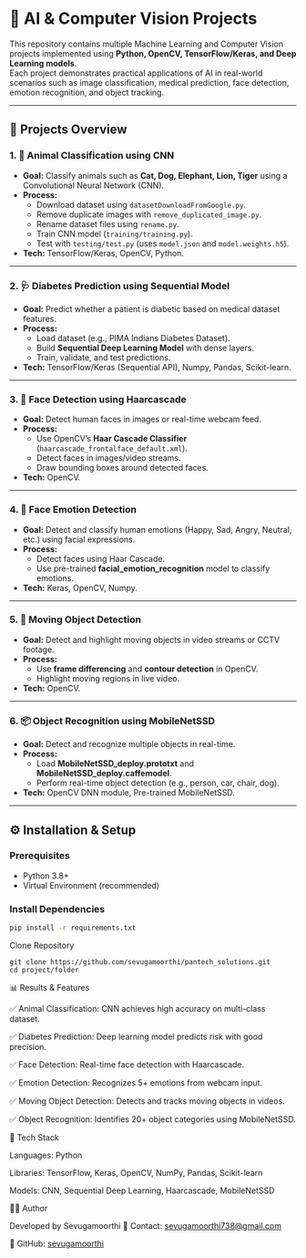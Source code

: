 # 🧠 AI & Computer Vision Projects

This repository contains multiple Machine Learning and Computer Vision projects implemented using **Python, OpenCV, TensorFlow/Keras, and Deep Learning models**.  
Each project demonstrates practical applications of AI in real-world scenarios such as image classification, medical prediction, face detection, emotion recognition, and object tracking.

---

## 📂 Projects Overview

### 1. 🐾 Animal Classification using CNN
- **Goal:** Classify animals such as **Cat, Dog, Elephant, Lion, Tiger** using a Convolutional Neural Network (CNN).
- **Process:**
  - Download dataset using `datasetDownloadFromGoogle.py`.
  - Remove duplicate images with `remove_duplicated_image.py`.
  - Rename dataset files using `rename.py`.
  - Train CNN model (`training/training.py`).
  - Test with `testing/test.py` (uses `model.json` and `model.weights.h5`).
- **Tech:** TensorFlow/Keras, OpenCV, Python.

---

### 2. 🩺 Diabetes Prediction using Sequential Model
- **Goal:** Predict whether a patient is diabetic based on medical dataset features.
- **Process:**
  - Load dataset (e.g., PIMA Indians Diabetes Dataset).
  - Build **Sequential Deep Learning Model** with dense layers.
  - Train, validate, and test predictions.
- **Tech:** TensorFlow/Keras (Sequential API), Numpy, Pandas, Scikit-learn.

---

### 3. 👤 Face Detection using Haarcascade
- **Goal:** Detect human faces in images or real-time webcam feed.
- **Process:**
  - Use OpenCV’s **Haar Cascade Classifier** (`haarcascade_frontalface_default.xml`).
  - Detect faces in images/video streams.
  - Draw bounding boxes around detected faces.
- **Tech:** OpenCV.

---

### 4. 🙂 Face Emotion Detection
- **Goal:** Detect and classify human emotions (Happy, Sad, Angry, Neutral, etc.) using facial expressions.
- **Process:**
  - Detect faces using Haar Cascade.
  - Use pre-trained **facial_emotion_recognition** model to classify emotions.
- **Tech:** Keras, OpenCV, Numpy.

---

### 5. 🚶 Moving Object Detection
- **Goal:** Detect and highlight moving objects in video streams or CCTV footage.
- **Process:**
  - Use **frame differencing** and **contour detection** in OpenCV.
  - Highlight moving regions in live video.
- **Tech:** OpenCV.

---

### 6. 📦 Object Recognition using MobileNetSSD
- **Goal:** Detect and recognize multiple objects in real-time.
- **Process:**
  - Load **MobileNetSSD_deploy.prototxt** and **MobileNetSSD_deploy.caffemodel**.
  - Perform real-time object detection (e.g., person, car, chair, dog).
- **Tech:** OpenCV DNN module, Pre-trained MobileNetSSD.

---

## ⚙️ Installation & Setup

### Prerequisites
- Python 3.8+  
- Virtual Environment (recommended)

### Install Dependencies
```bash
pip install -r requirements.txt
```

Clone Repository
```
git clone https://github.com/sevugamoorthi/pantech_solutions.git
cd project/folder
```

📊 Results & Features

✅ Animal Classification: CNN achieves high accuracy on multi-class dataset.

✅ Diabetes Prediction: Deep learning model predicts risk with good precision.

✅ Face Detection: Real-time face detection with Haarcascade.

✅ Emotion Detection: Recognizes 5+ emotions from webcam input.

✅ Moving Object Detection: Detects and tracks moving objects in videos.

✅ Object Recognition: Identifies 20+ object categories using MobileNetSSD.

📌 Tech Stack

Languages: Python

Libraries: TensorFlow, Keras, OpenCV, NumPy, Pandas, Scikit-learn

Models: CNN, Sequential Deep Learning, Haarcascade, MobileNetSSD

👨‍💻 Author

Developed by Sevugamoorthi
📧 Contact: sevugamoorthi738@gmail.com

🔗 GitHub: [sevugamoorthi](https://github.com/sevugamoorthi/pantech_solutions)